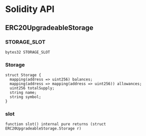 # Solidity API

## ERC20UpgradeableStorage

### STORAGE_SLOT

```solidity
bytes32 STORAGE_SLOT
```

### Storage

```solidity
struct Storage {
  mapping(address => uint256) balances;
  mapping(address => mapping(address => uint256)) allowances;
  uint256 totalSupply;
  string name;
  string symbol;
}
```

### slot

```solidity
function slot() internal pure returns (struct ERC20UpgradeableStorage.Storage r)
```

